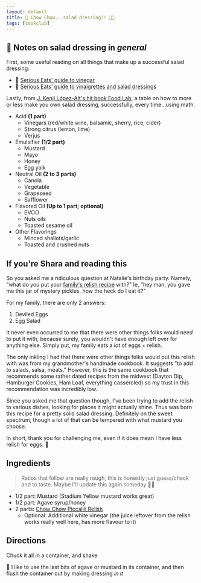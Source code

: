 ```yaml
---
layout: default
title: 🥒 Chow Chow...salad dressing?! 🥗💃
tags: [cookclub]
---
```


## 📓 Notes on salad dressing in _general_

First, some useful reading on all things that make up a successful salad dressing:

- 🔗 [Serious Eats' guide to vinegar](https://www.seriouseats.com/serious-eats-guide-to-vinegars)
- 🔗 [Serious Eats' guide to vinaigrettes and salad dressings](https://www.seriouseats.com/salad-dressings-vinaigrettes-the-food-lab)

Lastly, from [J. Kenji López-Alt's hit book Food Lab](https://bookshop.org/p/books/the-food-lab-better-home-cooking-through-science-j-kenji-lopez-alt/16021521?aid=1588&ean=9780393081084&listref=books-by-kenji-lopez-alt), a table on how to more or less make you own salad dressing, successfully, every time...using math.

- Acid **(1 part)**
    - Vinegars (red/white wine, balsamic, sherry, rice, cider)
    - Strong citrus (lemon, lime)
    - Verjus
- Emulsifier **(1/2 part)**
    - Mustard
    - Mayo
    - Honey
    - Egg yolk
- Neutral Oil **(2 to 3 parts)**
    - Canola
    - Vegetable
    - Grapeseed
    - Safflower
- Flavored Oil **(Up to 1 part; optional)**
    - EVOO
    - Nuts oils
    - Toasted sesame oil
- Other Flavorings
    - Minced shallots/garlic
    - Toasted and crushed nuts

## If you're Shara and reading this

So you asked me a ridiculous question at Natalie's birthday party. Namely, "what do you put your [family's relish recipe](./chow-chow-piccalili-relish.md) with?" Ie, "hey man, you gave me this jar of mystery pickles, how the heck do I eat it?"

For my family, there are only 2 answers:

1. Deviled Eggs
2. Egg Salad

It never even occurred to me that there were other things folks would _need_ to put it with, because surely, you wouldn't have enough left over for anything else. Simply put, my family eats a _lot_ of eggs + relish.

The only inkling I had that there were other things folks would put this relish with was from my grandmother's handmade cookbook. It suggests "to add to salads, salsa, meats." However, this is the same cookbook that recommends some rather dated recipes from the midwest (Dayton Dip, Hamburger Cookies, Ham Loaf, everything casseroled) so my trust in this recommendation was incredibly low.

Since you asked me that question though, I've been trying to add the relish to various dishes, looking for places it might actually shine. Thus was born this recipe for a pretty solid salad dressing. Definitely on the sweet spectrum, though a lot of that can be tempered with what mustard you choose.

In short, thank you for challenging me, even if it does mean I have less relish for eggs. 🥚

## Ingredients

> Ratios that follow are really rough, this is honestly just guess/check and to taste. Maybe I'll update this again someday 🤷‍♂️

- 1/2 part: Mustard (Stadium Yellow mustard works great)
- 1/2 part: Agave syrup/honey
- 2 parts: [Chow Chow Piccalili Relish](./chow-chow-piccalili-relish.md)
    - Optional: Additional white vinegar (the juice leftover from the relish works really well here, has more flavour to it)

## Directions

Chuck it all in a container, and shake

📓 I like to use the last bits of agave or mustard in its container, and then flush the container out by making dressing _in it_